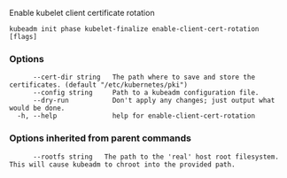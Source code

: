 
Enable kubelet client certificate rotation

```
kubeadm init phase kubelet-finalize enable-client-cert-rotation [flags]
```

### Options

```
      --cert-dir string   The path where to save and store the certificates. (default "/etc/kubernetes/pki")
      --config string     Path to a kubeadm configuration file.
      --dry-run           Don't apply any changes; just output what would be done.
  -h, --help              help for enable-client-cert-rotation
```

### Options inherited from parent commands

```
      --rootfs string   The path to the 'real' host root filesystem. This will cause kubeadm to chroot into the provided path.
```

